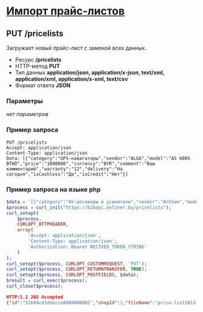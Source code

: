 # [Импорт прайс-листов](info.md)

## PUT /pricelists

Загружает новый прайс-лист с заменой всех данных.

- Ресурс **/pricelists**
- HTTP-метод **PUT**
- Тип данных **application/json, application/x-json, text/xml, application/xml, application/x-xml, text/csv**
- Формат ответа **JSON**

### Параметры

*нет параметров*

### Пример запроса

```
PUT /pricelists
Accept: application/json
Content-Type: application/json
Data: [{"category":"GPS-навигаторы","vendor":"ALGA","model":"AS 6005 BTHD","price":"1000000","currency":"BYR","comment":"Ваш комментарий","warranty":"12","delivery":"На сегодня","isCashless":"Да","isCredit":"Нет"}]
```
### Пример запроса на языке php
```php
$data = '[{"category":"AV-ресиверы и усилители","vendor":"Anthem","model":"A2","price":"10000","currency":"BYR","comment":"Ваш комментарий","producer":"Apple","importer":"Рога и Копыта","service_centers":"ул. П. Бровки 5, ООО Сервис","warranty":"12","delivery":"На сегодня","isCashless":"Да","isCredit":"Нет"}]';
$process = curl_init("https://b2bapi.onliner.by/pricelists");
curl_setopt(
	$process, 
	CURLOPT_HTTPHEADER, 
	array(
		'Accept: application/json', 
		'Content-Type: application/json', 
		'Authorization: Bearer RECIVED_TOKEN_STRING'
	)
);
curl_setopt($process, CURLOPT_CUSTOMREQUEST, 'PUT');
curl_setopt($process, CURLOPT_RETURNTRANSFER, TRUE);
curl_setopt($process, CURLOPT_POSTFIELDS, $data);
$result = curl_exec($process);
curl_close($process);
```

```json
HTTP/1.1 202 Accepted
{"id":"51b84cd3ddecce0804000001","shopId":1,"fileName":"price-list2013-06-12.json","size":1036,"date":"2013-06-12 13:26:27","status":"STATUS_WAITING","contentType":"json","statusMessage":null}
```
